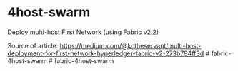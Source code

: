 # 4host-swarm
Deploy multi-host First Network (using Fabric v2.2)

Source of article: https://medium.com/@kctheservant/multi-host-deployment-for-first-network-hyperledger-fabric-v2-273b794ff3d
#   f a b r i c - 4 h o s t - s w a r m  
 #   f a b r i c - 4 h o s t - s w a r m  
 
